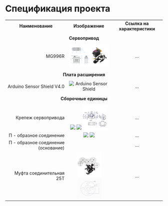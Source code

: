 # Спецификация проекта

<table>
  <tr>
    <td align="center"><b>Наименование</b></td>
    <td align="center"><b>Изображение</b></td>
    <td align="center"><b>Ссылка на характеристики</b></td>
  </tr>
  <tr>
    <td colspan="3" align="center" style="font-weight: bold; padding: 10px;">
      Сервопривод
    </td>
  </tr>
  <tr>
    <td align="right">MG996R</td>
    <td align="center">
      <img src="https://github.com/EngineerZavoda/ROSE-Robotic-Open-Source-Education/blob/9514f9716fee31dc185fbe311bff393d21c90672/ROBO-HAND_BEGINNER/Image/ServoMotor/MG996R_FIG1.png" alt="MG996R Servomotor" width="150">
    </td>
    <td align="center">...</td>
  </tr>
  <tr>
    <td colspan="3" align="center" style="font-weight: bold; padding: 10px;">
      Плата расширения
    </td>
  </tr>
  <tr>
    <td align="right">Arduino Sensor Shield V4.0</td>
    <td align="center">
      <img src="https://github.com/EngineerZavoda/ROSE-Robotic-Open-Source-Education/blob/232d3d006d0e91993ed61fe0fbd08181a279a8f0/ROBO-HAND_BEGINNER/Image/Arduino/SensorShield_0.jpg" alt="Arduino Sensor Shield" width="120">
    </td>
    <td align="center">...</td>
  </tr>
  <tr>
    <td colspan="3" align="center" style="font-weight: bold; padding: 10px;">
      Сборочные единицы
    </td>
  </tr>
  <tr>
    <td align="right">Крепеж сервопривода</td>
    <td align="center">
      <img src="https://github.com/EngineerZavoda/ROSE-Robotic-Open-Source-Education/blob/b5966f6b657fda9090f053bd9aa264ff4ffef472/ROBO-HAND_BEGINNER/Image/Bracing/Part_0/0.jpg" width="80">
      <img src="https://github.com/EngineerZavoda/ROSE-Robotic-Open-Source-Education/blob/b5966f6b657fda9090f053bd9aa264ff4ffef472/ROBO-HAND_BEGINNER/Image/Bracing/Part_0/1.jpeg" width="80">
      <img src="https://github.com/EngineerZavoda/ROSE-Robotic-Open-Source-Education/blob/b5966f6b657fda9090f053bd9aa264ff4ffef472/ROBO-HAND_BEGINNER/Image/Bracing/Part_0/2.jpg" width="80">
    </td>
    <td align="center">...</td>
  </tr>
  <tr>
    <td align="right">П - образное соединение</td>
    <td align="center">
      <img src="https://github.com/EngineerZavoda/ROSE-Robotic-Open-Source-Education/blob/b5966f6b657fda9090f053bd9aa264ff4ffef472/ROBO-HAND_BEGINNER/Image/Bracing/Part_1/0.jpg" width="80">
      <img src="https://github.com/EngineerZavoda/ROSE-Robotic-Open-Source-Education/blob/b5966f6b657fda9090f053bd9aa264ff4ffef472/ROBO-HAND_BEGINNER/Image/Bracing/Part_1/1.jpg" width="80">
    </td>
    <td align="center">...</td>
  </tr>
  <tr>
    <td align="right">П - образное соединение (основание)</td>
    <td align="center">
      <img src="" width="80">
      <img src="" width="80">
      <img src="" width="80">    
    </td>
    <td align="center">...</td>
  </tr>
  <tr>
    <td align="right">Муфта соединительная 25T</td>
    <td align="center">
      <img src="https://github.com/EngineerZavoda/ROSE-Robotic-Open-Source-Education/blob/b5966f6b657fda9090f053bd9aa264ff4ffef472/ROBO-HAND_BEGINNER/Image/Bracing/Part_2/0.jpg" width="80">
      <img src="https://github.com/EngineerZavoda/ROSE-Robotic-Open-Source-Education/blob/b5966f6b657fda9090f053bd9aa264ff4ffef472/ROBO-HAND_BEGINNER/Image/Bracing/Part_2/1.jpg" width="80">
    </td>
    <td align="center">...</td>
  </tr>
</table>
